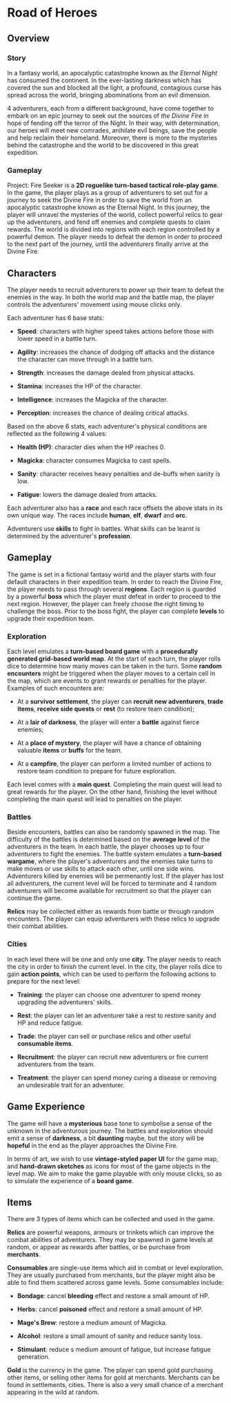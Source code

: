# Road of Heroes

## Overview

### Story

In a fantasy world, an apocalyptic catastrophe known as *the Eternal Night* has consumed the continent. In the ever-lasting darkness which has covered the sun and blocked all the light, a profound, contagious curse has spread across the world, bringing abominations from an evil dimension.

4 adventurers, each from a different background, have come together to embark on an epic journey to seek out the sources of *the Divine FIre* in hope of fending off the terror of the Night. In their way, with determination, our heroes will meet new comrades, anihilate evil beings, save the people and help reclaim their homeland. Moreover, there is more to the mysteries behind the catastrophe and the world to be discovered in this great expedition.

### Gameplay

Project: Fire Seeker is a **2D roguelike turn-based tactical role-play game**. In the game, the player plays as a group of adventurers to set out for a journey to seek the Divine Fire in order to save the world from an apocalyptic catastrophe known as the Eternal Night. In this journey, the player will unravel the mysteries of the world, collect powerful relics to gear up the adventurers, and fend off enemies and complete quests to claim rewards. The world is divided into regions with each region controlled by a powerful demon. The player needs to defeat the demon in order to proceed to the next part of the journey, until the adventurers finally arrive at the Divine Fire.

## Characters

The player needs to recruit adventurers to power up their team to defeat the enemies in the way. In both the world map and the battle map, the player controls the adventurers' movement using mouse clicks only. 

Each adventurer has 6 base stats:

- **Speed**: characters with higher speed takes actions before those with lower speed in a battle turn.

- **Agility**: increases the chance of dodging off attacks and the distance the character can move through in a battle turn.

- **Strength**: increases the damage dealed from physical attacks.

- **Stamina**: increases the HP of the character.

- **Intelligence**: increases the Magicka of the character.

- **Perception**: increases the chance of dealing critical attacks.

Based on the above 6 stats, each adventurer's physical conditions are reflected as the following 4 values:

- **Health (HP)**: character dies when the HP reaches 0.

- **Magicka**: character consumes Magicka to cast spells.

- **Sanity**: character receives heavy penalties and de-buffs when sanity is low.

- **Fatigue**: lowers the damage dealed from attacks.

Each adventurer also has a **race** and each race offsets the above stats in its own unique way. The races include **human**, **elf**, **dwarf** and **orc**.

Adventurers use **skills** to fight in battles. What skills can be learnt is determined by the adventurer's **profession**.

## Gameplay

The game is set in a fictional fantasy world and the player starts with four default characters in their expedition team. In order to reach the Divine Fire, the player needs to pass through several **regions**. Each region is guarded by a powerful **boss** which the player must defeat in order to proceed to the next region. However, the player can freely choose the right timing to challenge the boss. Prior to the boss fight, the player can complete **levels** to upgrade their expedition team.

### Exploration

Each level emulates a **turn-based board game** with a **procedurally generated grid-based world map**. At the start of each turn, the player rolls dice to determine how many moves can be taken in the turn. Some **random encounters** might be triggered when the player moves to a certain cell in the map, which are events to grant rewards or penalties for the player. Examples of such encounters are:

- At a **survivor settlement**, the player can **recruit new adventurers**, **trade items**, **receive side quests** or **rest** (to restore team condition);

- At a **lair of darkness**, the player will enter a **battle** against fierce enemies;

- At a **place of mystery**, the player will have a chance of obtaining valuable **items** or **buffs** for the team.

- At a **campfire**, the player can perform a limited number of actions to restore team condition to prepare for future exploration.

Each level comes with a **main quest**. Completing the main quest will lead to great rewards for the player. On the other hand, finishing the level without completing the main quest will lead to penalties on the player.

### Battles

Beside encounters, battles can also be randomly spawned in the map. The difficulty of the battles is determined based on the **average level** of the adventurers in the team. In each battle, the player chooses up to four adventurers to fight the enemies. The battle system emulates a **turn-based wargame**, where the player's adventurers and the enemies take turns to make moves or use skills to attack each other, until one side wins. Adventurers killed by enemies will be permenantly lost. If the player has lost all adventurers, the current level will be forced to terminate and 4 random adventurers will become available for recruitment so that the player can continue the game.

**Relics** may be collected either as rewards from battle or through random encounters. The player can equip adventurers with these relics to upgrade their combat abilities.

### Cities

In each level there will be one and only one **city**. The player needs to reach the city in order to finish the current level. In the city, the player rolls dice to gain **action points**, which can be used to perform the following actions to prepare for the next level:

- **Training**: the player can choose one adventurer to spend money upgrading the adventurers' skills.

- **Rest**: the player can let an adventurer take a rest to restore sanity and HP and reduce fatigue.

- **Trade**: the player can sell or purchase relics and other useful **consumable items**.

- **Recruitment**: the player can recruit new adventurers or fire current adventurers from the team.

- **Treatment**: the player can spend money curing a disease or removing an undesirable trait for an adventurer.

## Game Experience

The game will have a **mysterious** base tone to symbolise a sense of the unknown in the adventurous journey. The battles and exploration should emit a sense of **darkness**, a bit **daunting** maybe, but the story will be **hopeful** in the end as the player approaches the Divine Fire.

In terms of art, we wish to use **vintage-styled paper UI** for the game map, and **hand-drawn sketches** as icons for most of the game objects in the level map. We aim to make the game playable with only mouse clicks, so as to simulate the experience of a **board game**.

## Items

There are 3 types of items which can be collected and used in the game.

**Relics** are powerful weapons, armours or trinkets which can improve the combat abilities of adventurers. They may be spawned in game levels at random, or appear as rewards after battles, or be purchase from **merchants**. 

**Consumables** are single-use items which aid in combat or level exploration. They are usually purchased from merchants, but the player might also be able to find them scattered across game levels. Some consumables include:

- **Bondage**: cancel **bleeding** effect and restore a small amount of HP.

- **Herbs**: cancel **poisoned** effect and restore a small amount of HP.

- **Mage's Brew**: restore a medium amount of Magicka.

- **Alcohol**: restore a small amount of sanity and reduce sanity loss.

- **Stimulant**: reduce s medium amount of fatigue, but increase fatigue generation.

**Gold** is the currency in the game. The player can spend gold purchasing other items, or selling other items for gold at merchants. Merchants can be found in settlements, cities. There is also a very small chance of a merchant appearing in the wild at random.
